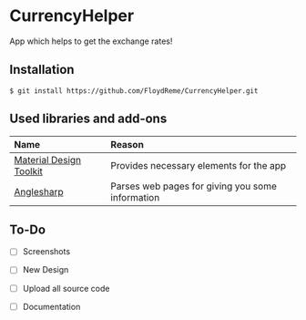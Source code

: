 # CurrencyHelper

App which helps to get the exchange rates!

## Installation

```
$ git install https://github.com/FloydReme/CurrencyHelper.git
```

## Used libraries and add-ons

| Name | Reason |
| :--- | :--- |
| [Material Design Toolkit](https://github.com/ButchersBoy/MaterialDesignInXamlToolkit) | Provides necessary elements for the app |
| [Anglesharp](https://github.com/AngleSharp) | Parses web pages for giving you some information |

## To-Do

* [ ] Screenshots
* [ ] New Design
* [ ] Upload all source code
* [ ] Documentation

